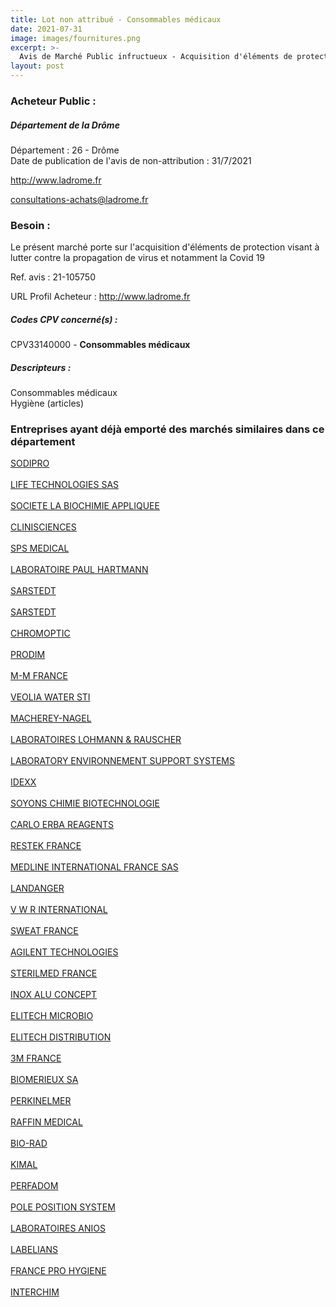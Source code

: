 ```yaml
---
title: Lot non attribué - Consommables médicaux
date: 2021-07-31
image: images/fournitures.png
excerpt: >-
  Avis de Marché Public infructueux - Acquisition d'éléments de protection visant à lutter contre la propagation de virus et notamment la Covid 19
layout: post
---
```


### Acheteur Public :
##### Département de la Drôme
Département : 26 - Drôme<br/>
Date de publication de l'avis de non-attribution : 31/7/2021


http://www.ladrome.fr

consultations-achats@ladrome.fr


### Besoin :

Le présent marché porte sur l'acquisition d'éléments de protection visant à lutter contre la propagation de virus et notamment la Covid 19

Ref. avis : 21-105750

URL Profil Acheteur : http://www.ladrome.fr

##### Codes CPV concerné(s) :
CPV33140000 - **Consommables médicaux** <br/>

##### Descripteurs :
Consommables médicaux <br/>
Hygiène (articles) <br/>

### Entreprises ayant déjà emporté des marchés similaires dans ce département
<a href="/entreprise-543/siren-063500235">SODIPRO</a><br/><br/>
<a href="/entreprise-544/siren-303696769">LIFE TECHNOLOGIES SAS</a><br/><br/>
<a href="/entreprise-545/siren-316743095">SOCIETE LA BIOCHIMIE APPLIQUEE</a><br/><br/>
<a href="/entreprise-546/siren-319449765">CLINISCIENCES</a><br/><br/>
<a href="/entreprise-546/siren-321716847">SPS MEDICAL</a><br/><br/>
<a href="/entreprise-546/siren-325158038">LABORATOIRE PAUL HARTMANN</a><br/><br/>
<a href="/entreprise-547/siren-330632456">SARSTEDT</a><br/><br/>
<a href="/entreprise-547/siren-330632456">SARSTEDT</a><br/><br/>
<a href="/entreprise-547/siren-331243022">CHROMOPTIC</a><br/><br/>
<a href="/entreprise-548/siren-333747988">PRODIM</a><br/><br/>
<a href="/entreprise-549/siren-342820438">M-M FRANCE</a><br/><br/>
<a href="/entreprise-551/siren-353385719">VEOLIA WATER STI</a><br/><br/>
<a href="/entreprise-551/siren-379859531">MACHEREY-NAGEL</a><br/><br/>
<a href="/entreprise-551/siren-380236091">LABORATOIRES LOHMANN & RAUSCHER</a><br/><br/>
<a href="/entreprise-552/siren-380527168">LABORATORY ENVIRONNEMENT SUPPORT SYSTEMS</a><br/><br/>
<a href="/entreprise-552/siren-380865782">IDEXX</a><br/><br/>
<a href="/entreprise-553/siren-388460578">SOYONS CHIMIE BIOTECHNOLOGIE</a><br/><br/>
<a href="/entreprise-553/siren-391048824">CARLO ERBA REAGENTS</a><br/><br/>
<a href="/entreprise-555/siren-399620285">RESTEK FRANCE</a><br/><br/>
<a href="/entreprise-556/siren-408537249">MEDLINE INTERNATIONAL FRANCE SAS</a><br/><br/>
<a href="/entreprise-557/siren-411501695">LANDANGER</a><br/><br/>
<a href="/entreprise-558/siren-421287855">V W R INTERNATIONAL</a><br/><br/>
<a href="/entreprise-559/siren-423786227">SWEAT FRANCE</a><br/><br/>
<a href="/entreprise-561/siren-441090719">AGILENT TECHNOLOGIES</a><br/><br/>
<a href="/entreprise-561/siren-443170923">STERILMED FRANCE</a><br/><br/>
<a href="/entreprise-564/siren-480962513">INOX ALU CONCEPT</a><br/><br/>
<a href="/entreprise-568/siren-503366239">ELITECH MICROBIO</a><br/><br/>
<a href="/entreprise-572/siren-538673716">ELITECH DISTRIBUTION</a><br/><br/>
<a href="/entreprise-572/siren-542078555">3M FRANCE</a><br/><br/>
<a href="/entreprise-573/siren-673620399">BIOMERIEUX SA</a><br/><br/>
<a href="/entreprise-573/siren-692031115">PERKINELMER</a><br/><br/>
<a href="/entreprise-573/siren-725880579">RAFFIN MEDICAL</a><br/><br/>
<a href="/entreprise-575/siren-789947322">BIO-RAD</a><br/><br/>
<a href="/entreprise-577/siren-808013981">KIMAL</a><br/><br/>
<a href="/entreprise-577/siren-808427330">PERFADOM</a><br/><br/>
<a href="/entreprise-579/siren-821178571">POLE POSITION SYSTEM</a><br/><br/>
<a href="/entreprise-579/siren-823326061">LABORATOIRES ANIOS</a><br/><br/>
<a href="/entreprise-581/siren-857200885">LABELIANS</a><br/><br/>
<a href="/entreprise-582/siren-882012651">FRANCE PRO HYGIENE</a><br/><br/>
<a href="/entreprise-582/siren-917050171">INTERCHIM</a><br/><br/>
